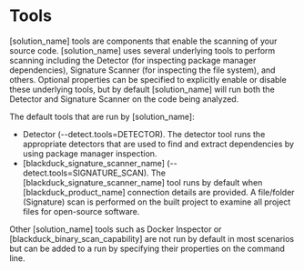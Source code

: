 # Tools

[solution_name] tools are components that enable the scanning of your source code. [solution_name] uses several underlying tools to perform scanning including the Detector (for inspecting package manager dependencies), Signature Scanner (for inspecting the file system), and others. Optional properties can be specified to explicitly enable or disable these underlying tools, but by default [solution_name] will run both the Detector and Signature Scanner on the code being analyzed.

The default tools that are run by [solution_name]:

* Detector (--detect.tools=DETECTOR).
The detector tool runs the appropriate detectors that are used to find and extract dependencies by using package manager inspection.
* [blackduck_signature_scanner_name] (--detect.tools=SIGNATURE_SCAN).
The [blackduck_signature_scanner_name] tool runs by default when [blackduck_product_name] connection details are provided. A file/folder (Signature) scan is performed on the built project to examine all project files for open-source software.

Other [solution_name] tools such as Docker Inspector or [blackduck_binary_scan_capability] are not run by default in most scenarios but can be added to a run by specifying their properties on the command line.

